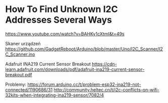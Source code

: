 
# How To Find Unknown I2C Addresses Several Ways
https://www.youtube.com/watch?v=BAHKy1cXtmI&t=49s


Skaner urządzeń
https://github.com/GadgetReboot/Arduino/blob/master/Uno/I2C_Scanner/I2C_Scanner.ino

Adafruit INA219 Current Sensor Breakout
https://cdn-learn.adafruit.com/downloads/pdf/adafruit-ina219-current-sensor-breakout.pdf


Problemy:
https://forum.arduino.cc/t/problem-esp32-ina219-not-connected/1190686/31
http://community.heltec.cn/t/i2c-conflicts-on-wifi-32kits-when-integrating-ina219-sensor/7082/4